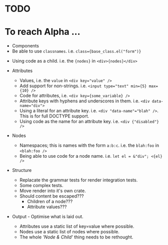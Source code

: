 # TODO

# To reach Alpha ...

  * Components
  * Be able to use `classnames`. i.e. `class={base_class.el("form")}`
  - Using code as a child. i.e. the `{nodes}` in `<div>{nodes}</div>`

  * Attributes
    - Values, i.e. the `value` in `<div key="value" />`
    - Add support for non-strings. i.e. `<input type="text" min={5} max={10} />`
    - Code for attributes, i.e. `<div key={some_variable} />`
    - Attribute keys with hyphens and underscores in them. i.e. `<div data-name="div">`
    - Using a literal for an attribute key. i.e. `<div "data-name"="blah" />`. This is for full DOCTYPE support.
    - Using code as the name for an attribute key. i.e. `<div {"disabled"} />`

  * Nodes
    - Namespaces; this is names with the form `a:b:c`. i.e. the `blah:foo` in `<blah:foo />`
    - Being able to use code for a node name. i.e. `let el = &"div"; <{el} />`

  * Structure
    * Replacate the grammar tests for render integration tests.
    * Some complex tests.
    * Move render into it's own crate.
    * Should content be escaped???
      * Children of a node???
      * Attribute values???

  * Output - Optimise what is laid out.
    * Attributes use a static list of key=value where possible.
    * Nodes use a static list of nodes where possible.
    * The whole _'Node & Child'_ thing needs to be rethought.
